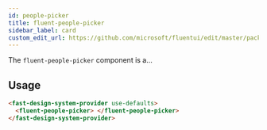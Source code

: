 ```yaml
---
id: people-picker
title: fluent-people-picker
sidebar_label: card
custom_edit_url: https://github.com/microsoft/fluentui/edit/master/packages/web-components/src/card/README.md
---
```


The `fluent-people-picker` component is a...

## Usage

```html live
<fast-design-system-provider use-defaults>
  <fluent-people-picker> </fluent-people-picker>
</fast-design-system-provider>
```
